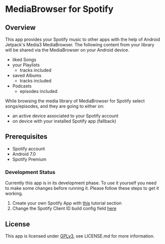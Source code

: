 # MediaBrowser for Spotify

## Overview
This app provides your Spotify music to other apps with the help of Android Jetpack's Media3 MediaBrowser.
The following content from your library will be shared via the MediaBrowser on your Android device.
* liked Songs
* your Playlists
  * tracks included
* saved Albums
  * tracks included
* Podcasts
  * episodes included

While browsing the media library of MediaBrowser for Spotify select songs/episodes, and they
are going to either on:
* an active device associated to your Spotify account
* on device with your installed Spotify app (fallback)

## Prerequisites
* Spotify account
* Android 7.0
* Spotify Premium

### Development Status
Currently this app is in its development phase. To use it yourself you need to make some changes before running it. Please follow these steps to get it working.
1. Create your own Spotify App with [this](https://developer.spotify.com/documentation/android/tutorials/getting-started#register-your-app) tutorial section
2. Change the Spotify Client ID build config field [here](./app/build.gradle.kts)

## License
This app is licensed under [GPLv3](https://github.com/techmaved/MediaBrowser-for-Spotify/blob/main/LICENSE.md), see LICENSE.md for more information.
